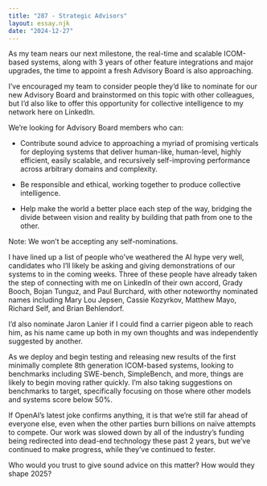 ```yaml
---
title: "287 - Strategic Advisors"
layout: essay.njk
date: "2024-12-27"
---
```


As my team nears our next milestone, the real-time and scalable ICOM-based systems, along with 3 years of other feature integrations and major upgrades, the time to appoint a fresh Advisory Board is also approaching.

I’ve encouraged my team to consider people they’d like to nominate for our new Advisory Board and brainstormed on this topic with other colleagues, but I’d also like to offer this opportunity for collective intelligence to my network here on LinkedIn.

We’re looking for Advisory Board members who can:

- Contribute sound advice to approaching a myriad of promising verticals for deploying systems that deliver human-like, human-level, highly efficient, easily scalable, and recursively self-improving performance across arbitrary domains and complexity.

- Be responsible and ethical, working together to produce collective intelligence.

- Help make the world a better place each step of the way, bridging the divide between vision and reality by building that path from one to the other.

Note: We won’t be accepting any self-nominations.

I have lined up a list of people who’ve weathered the AI hype very well, candidates who I’ll likely be asking and giving demonstrations of our systems to in the coming weeks. Three of these people have already taken the step of connecting with me on LinkedIn of their own accord, Grady Booch, Bojan Tunguz, and Paul Burchard, with other noteworthy nominated names including Mary Lou Jepsen, Cassie Kozyrkov, Matthew Mayo, Richard Self, and Brian Behlendorf.

I’d also nominate Jaron Lanier if I could find a carrier pigeon able to reach him, as his name came up both in my own thoughts and was independently suggested by another.

As we deploy and begin testing and releasing new results of the first minimally complete 8th generation ICOM-based systems, looking to benchmarks including SWE-bench, SimpleBench, and more, things are likely to begin moving rather quickly. I’m also taking suggestions on benchmarks to target, specifically focusing on those where other models and systems score below 50%.

If OpenAI’s latest joke confirms anything, it is that we’re still far ahead of everyone else, even when the other parties burn billions on naïve attempts to compete. Our work was slowed down by all of the industry’s funding being redirected into dead-end technology these past 2 years, but we’ve continued to make progress, while they’ve continued to fester.

Who would you trust to give sound advice on this matter? How would they shape 2025?